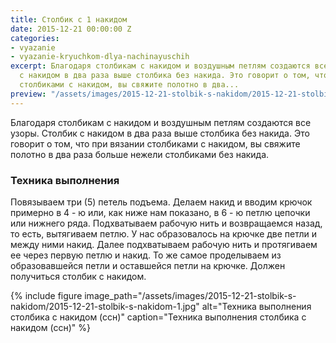 ```yaml
---
title: Столбик с 1 накидом
date: 2015-12-21 00:00:00 Z
categories:
- vyazanie
- vyazanie-kryuchkom-dlya-nachinayuschih
excerpt: Благодаря столбикам с накидом и воздушным петлям создаются все узоры. Столбик
  с накидом в два раза выше столбика без накида. Это говорит о том, что при вязании
  столбиками с накидом, вы свяжите полотно в два...
preview: "/assets/images/2015-12-21-stolbik-s-nakidom/2015-12-21-stolbik-s-nakidom-preview.jpg"
---
```


Благодаря столбикам с накидом и воздушным петлям создаются все узоры. Столбик с накидом в два раза выше столбика без накида. Это говорит о том, что при вязании столбиками с накидом, вы свяжите полотно в два раза больше нежели столбиками без накида.

### Техника выполнения

Повязываем три (5) петель подъема. Делаем накид и вводим крючок примерно в 4 - ю или, как ниже нам показано, в 6 - ю петлю цепочки или нижнего ряда. Подхватываем рабочую нить и возвращаемся назад, то есть, вытягиваем петлю. У нас образовалось на крючке две петли и между ними накид. Далее подхватываем рабочую нить и протягиваем ее через первую петлю и накид. То же самое проделываем из образовавшейся петли и оставшейся петли на крючке. Должен получиться столбик с накидом.

{% include figure image_path="/assets/images/2015-12-21-stolbik-s-nakidom/2015-12-21-stolbik-s-nakidom-1.jpg" alt="Техника выполнения столбика с накидом (ссн)" caption="Техника выполнения столбика с накидом (ссн)" %}
